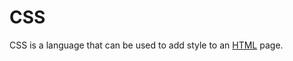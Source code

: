 # CSS

CSS is a language that can be used to add style to an [HTML](/wiki/HTML) page.
              